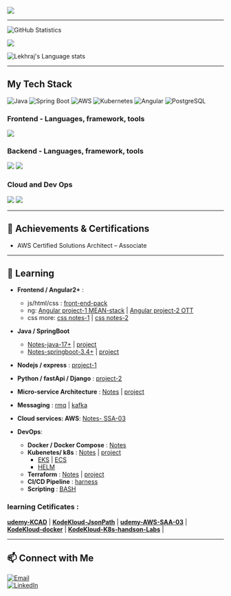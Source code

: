 ![](https://komarev.com/ghpvc/?username=lekhrajdinkar)  

---

![GitHub Statistics](https://github-readme-stats.vercel.app/api?username=lekhrajdinkar&show_icons=true&theme=light) 

![](https://github-readme-streak-stats.herokuapp.com?user=lekhrajdinkar&theme=light)

![Lekhraj's Language stats](https://github-readme-stats-eight-theta.vercel.app/api/top-langs/?username=lekhrajdinkar&layout=compact&langs_count=8&hide_border=true&theme=light&hide=Jupyter%20Notebook,HTML)

---
## My Tech Stack  
![Java](https://img.shields.io/badge/Java-ED8B00?style=for-the-badge&logo=java&logoColor=white)
![Spring Boot](https://img.shields.io/badge/Spring_Boot-6DB33F?style=for-the-badge&logo=spring-boot&logoColor=white)
![AWS](https://img.shields.io/badge/AWS-232F3E?style=for-the-badge&logo=amazon-aws&logoColor=white)
![Kubernetes](https://img.shields.io/badge/Kubernetes-326CE5?style=for-the-badge&logo=kubernetes&logoColor=white)
![Angular](https://img.shields.io/badge/Angular-DD0031?style=for-the-badge&logo=angular&logoColor=white)
![PostgreSQL](https://img.shields.io/badge/PostgreSQL-316192?style=for-the-badge&logo=postgresql&logoColor=white)


### Frontend - Languages, framework, tools
<img src="https://skillicons.dev/icons?i=angular,ts,css,html,js,redux,rxjs,npm,nodejs&theme=light" />

### Backend - Languages, framework, tools
<img src="https://skillicons.dev/icons?i=java,spring,hibernate,python,django,nodejs,maven,postgres&theme=light" />  
<img src="https://skillicons.dev/icons?i=eclipse,idea,pycharm,vscode,postman,kafka,rabbitmq&theme=light" />

### Cloud and Dev Ops
<img src="https://skillicons.dev/icons?i=aws,terraform&theme=light" />
<img src="https://skillicons.dev/icons?i=docker,kubernetes,git,github,linux,bash&theme=light" />

---
## 🏅 Achievements & Certifications  
- AWS Certified Solutions Architect – Associate


---
## 🌱 Learning 
- **Frontend / Angular2+** :
    - js/html/css : [front-end-pack](https://github.com/lekhrajdinkar/01-front-end-pack)
    - ng: [Angular project-1 MEAN-stack](https://github.com/lekhrajdinkar/01-Frontend-MEAN-stack) | [Angular project-2 OTT](https://github.com/lekhrajdinkar/99-project-01-OTT-ng)
    - css more: [css notes-1](https://github.com/lekhrajdinkar/Notes-HTML5-CSS3/tree/master/NOTES-CSS) | [css notes-2](https://github.com/lekhrajdinkar/Notes-HTML5-CSS3/tree/master/NOTES)
      
- **Java / SpringBoot**
  - [Notes-java-17+](https://github.com/lekhrajdinkar/02-Java17/tree/main/Notes) | [project](https://github.com/lekhrajdinkar/02-Java17)
  - [Notes-springboot-3.4+](https://github.com/lekhrajdinkar/02-backend-java-spring/tree/main/00_Springboot) | [project](https://github.com/lekhrajdinkar/02-backend-java-spring/tree/main/src/main/java/com/lekhraj/java/spring)
    
- **Nodejs / express** : [project-1](https://github.com/lekhrajdinkar/02-Backend-API-NodeJS)

- **Python / fastApi / Django** : [project-2](https://github.com/lekhrajdinkar/02-Backend-Python)
  
- **Micro-service Architecture** : [Notes](https://github.com/lekhrajdinkar/03-spring-cloud-v2/tree/main/Notes) | [project](https://github.com/lekhrajdinkar/03-spring-cloud-v2)
- **Messaging** : [rmq](https://github.com/lekhrajdinkar/02-backend-java-spring/blob/main/06_messaging/rmq/06_Messaging_rabbitMQ.md) | [kafka](https://github.com/lekhrajdinkar/02-backend-java-spring/tree/main/06_messaging/kakfa)
- **Cloud services: AWS**: [Notes- SSA-03](https://github.com/lekhrajdinkar/02-backend-java-spring/tree/main/01_aws) 

- **DevOps**:
  - **Docker / Docker Compose** : [Notes](https://github.com/lekhrajdinkar/02-backend-java-spring/tree/main/02_docker)
  - **Kubenetes/ k8s** : [Notes](https://github.com/lekhrajdinkar/02-backend-java-spring/tree/main/03_Kubernetes) | [project](https://github.com/lekhrajdinkar/02-backend-java-spring/tree/main/03_Kubernetes/00_project)
    - [EKS](https://github.com/lekhrajdinkar/02-backend-java-spring/tree/main/03_Kubernetes/04_EKS) | [ECS](https://github.com/lekhrajdinkar/02-backend-java-spring/tree/main/03_Kubernetes/03_ECS)
    - [HELM](https://github.com/lekhrajdinkar/02-backend-java-spring/tree/main/03_Kubernetes/05_helm)
  - **Terraform** : [Notes](https://github.com/lekhrajdinkar/02-backend-java-spring/tree/main/04_terraform) | [project](https://github.com/lekhrajdinkar/02-backend-java-spring/tree/main/04_terraform/project/aws-config-maps)
  - **CI/CD Pipeline** : [harness](https://github.com/lekhrajdinkar/02-backend-java-spring/tree/main/05_harness)
  - **Scripting** : [BASH](https://github.com/lekhrajdinkar/02-backend-java-spring/tree/main/07_scripting/bash_script)

### learning Cetificates :
**[udemy-KCAD](https://www.udemy.com/certificate/UC-feee838c-bd35-435c-a3b5-bb2d7d6f5b5a/)** |
**[KodeKloud-JsonPath](https://learn.kodekloud.com/user/certificate/2DF185C3E1F4-2DF17FDC0A56-2DF17F90D14C)** |
**[udemy-AWS-SAA-03](https://www.udemy.com/certificate/UC-20929e5d-c26f-4861-bad8-c14d5efc7824/)** |
**[KodeKloud-docker](https://learn.kodekloud.com/user/certificate/2DF185C3E1F4-2DF17FCD1698-2DF17F90D14C)** |
**[KodeKloud-K8s-handson-Labs](https://learn.kodekloud.com/user/certificate/2DF185C3E1F4-2EE5E6FA0A85-2DF17F90D14C)** |

---
## 📫 Connect with Me  
[![Email](https://img.shields.io/badge/Email-D14836?style=for-the-badge&logo=gmail&logoColor=white)](mailto:lekhrajdinkarus@gmail.com)  
[![LinkedIn](https://img.shields.io/badge/LinkedIn-0A66C2?style=for-the-badge&logo=linkedin&logoColor=white)](https://www.linkedin.com/in/lekhraj-dinkar-25872140/)  
  
